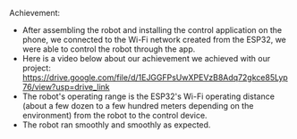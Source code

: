 Achievement:
- After assembling the robot and installing the control application on the phone, we connected to the Wi-Fi network created from the ESP32, we were able to control the robot through the app.
- Here is a video below about our achievement we achieved with our project: 
https://drive.google.com/file/d/1EJGGFPsUwXPEVzB8Adq72gkce85Lyp76/view?usp=drive_link
- The robot's operating range is the ESP32's Wi-Fi operating distance (about a few dozen to a few hundred meters depending on the environment) from the robot to the control device.
- The robot ran smoothly and smoothly as expected.
  




